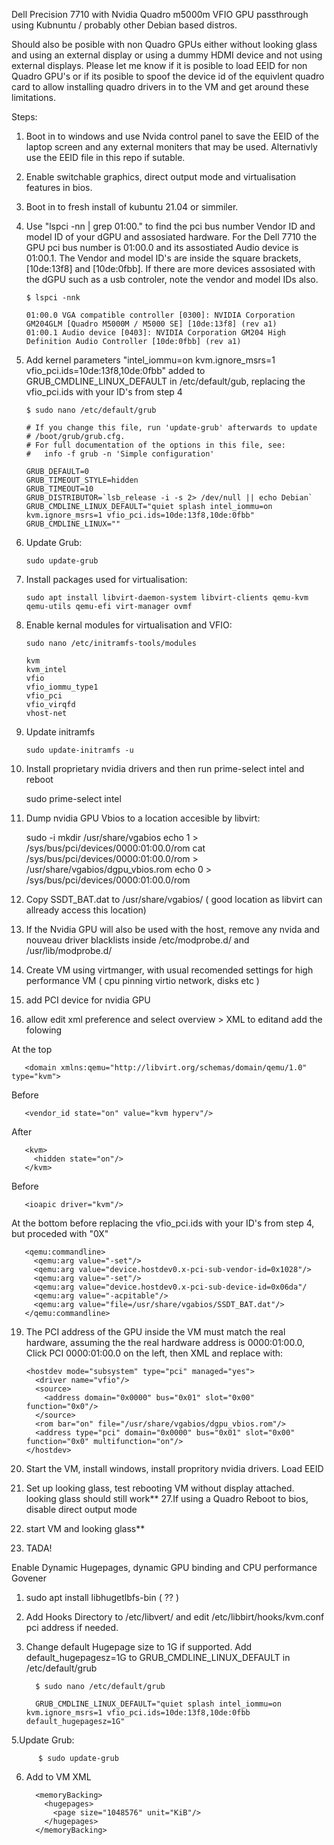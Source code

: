 Dell Precision 7710 with Nvidia Quadro m5000m VFIO GPU passthrough using Kubnuntu / probably other Debian based distros.

Should also be posible with non Quadro GPUs either without looking glass and using an external display or using a dummy HDMI device and not using external displays.  Please let me know if it is posible to load EEID for non Quadro GPU's or if its posible to spoof the device id of the equivlent quadro card to allow installing quadro drivers in to the VM and get around these limitations. 


Steps:

1. Boot in to windows and use Nvida control panel to save the EEID of the laptop screen and any external moniters that may be used. Alternativly use the EEID file in this repo if sutable.
2. Enable switchable graphics, direct output mode and virtualisation features in bios.
3. Boot in to fresh install of kubuntu 21.04 or simmiler.
4. Use "lspci -nn | grep 01:00." to find the pci bus number Vendor ID and model ID of your dGPU and assosiated hardware. For the Dell 7710 the GPU pci bus number is 01:00.0 and its assostiated Audio device is 01:00.1.   The Vendor and model ID's are inside the square brackets, [10de:13f8] and [10de:0fbb]. If there are more devices assosiated with the dGPU such as a usb controler, note the vendor and model IDs also.

       $ lspci -nnk

       01:00.0 VGA compatible controller [0300]: NVIDIA Corporation GM204GLM [Quadro M5000M / M5000 SE] [10de:13f8] (rev a1)
       01:00.1 Audio device [0403]: NVIDIA Corporation GM204 High Definition Audio Controller [10de:0fbb] (rev a1)
          
          
5. Add kernel parameters "intel_iommu=on kvm.ignore_msrs=1 vfio_pci.ids=10de:13f8,10de:0fbb" added to GRUB_CMDLINE_LINUX_DEFAULT in /etc/default/gub, replacing the vfio_pci.ids with your ID's from step 4

       $ sudo nano /etc/default/grub

       # If you change this file, run 'update-grub' afterwards to update
       # /boot/grub/grub.cfg.
       # For full documentation of the options in this file, see:
       #   info -f grub -n 'Simple configuration'

       GRUB_DEFAULT=0
       GRUB_TIMEOUT_STYLE=hidden
       GRUB_TIMEOUT=10
       GRUB_DISTRIBUTOR=`lsb_release -i -s 2> /dev/null || echo Debian`
       GRUB_CMDLINE_LINUX_DEFAULT="quiet splash intel_iommu=on kvm.ignore_msrs=1 vfio_pci.ids=10de:13f8,10de:0fbb"
       GRUB_CMDLINE_LINUX=""



6. Update Grub:

       sudo update-grub
          
7. Install packages used for virtualisation:

       sudo apt install libvirt-daemon-system libvirt-clients qemu-kvm qemu-utils qemu-efi virt-manager ovmf

8. Enable kernal modules for virtualisation and VFIO:

       sudo nano /etc/initramfs-tools/modules
          
       kvm
       kvm_intel
       vfio
       vfio_iommu_type1
       vfio_pci
       vfio_virqfd
       vhost-net


9. Update initramfs 

       sudo update-initramfs -u
          
10. Install proprietary nvidia drivers and then run prime-select intel and reboot

       sudo prime-select intel
          
11. Dump nvidia GPU Vbios to a location accesible by libvirt:

       sudo -i
       mkdir /usr/share/vgabios
       echo 1 > /sys/bus/pci/devices/0000:01:00.0/rom
       cat /sys/bus/pci/devices/0000:01:00.0/rom > /usr/share/vgabios/dgpu_vbios.rom
       echo 0 > /sys/bus/pci/devices/0000:01:00.0/rom

12. Copy SSDT_BAT.dat to /usr/share/vgabios/ ( good location as libvirt can allready access this location)

13. If the Nvidia GPU will also be used with the host, remove any nvida and nouveau driver blacklists inside /etc/modprobe.d/ and /usr/lib/modprobe.d/ 

15. Create VM using virtmanger,  with usual recomended settings for high performance VM ( cpu pinning virtio network, disks etc )
16. add PCI device for nvidia GPU
17. allow edit xml preference and select overview > XML to editand add the folowing

At the top
  
       <domain xmlns:qemu="http://libvirt.org/schemas/domain/qemu/1.0" type="kvm">
        
Before </hyperv>

       <vendor_id state="on" value="kvm hyperv"/>

After </hyperv>

       <kvm>
         <hidden state="on"/>
       </kvm>

Before </features>
      
       <ioapic driver="kvm"/>

At the bottom before </domain> replacing the vfio_pci.ids with your ID's from step 4, but proceded with "0X"

       <qemu:commandline>
         <qemu:arg value="-set"/>
         <qemu:arg value="device.hostdev0.x-pci-sub-vendor-id=0x1028"/>
         <qemu:arg value="-set"/>
         <qemu:arg value="device.hostdev0.x-pci-sub-device-id=0x06da"/ 
         <qemu:arg value="-acpitable"/>
         <qemu:arg value="file=/usr/share/vgabios/SSDT_BAT.dat"/>
       </qemu:commandline>
        
        
        
19. The PCI address of the GPU inside the VM must match the real hardware, assuming the the real hardware address is 0000:01:00.0,  Click PCI 0000:01:00.0 on the left, then XML and replace with: 


        <hostdev mode="subsystem" type="pci" managed="yes">
          <driver name="vfio"/>
          <source>
            <address domain="0x0000" bus="0x01" slot="0x00" function="0x0"/>
          </source>
          <rom bar="on" file="/usr/share/vgabios/dgpu_vbios.rom"/>
          <address type="pci" domain="0x0000" bus="0x01" slot="0x00" function="0x0" multifunction="on"/>
        </hostdev>
    
    
23. Start the VM, install windows, install propritory nvidia drivers. Load EEID
26. Set up looking glass, test rebooting VM without display attached.  looking glass should still work**
27.If using a Quadro Reboot to bios,  disable direct output mode
31. start VM and looking glass**
32.  TADA! 

  

Enable Dynamic Hugepages, dynamic GPU binding and CPU performance Govener
 1. sudo apt install libhugetlbfs-bin ( ?? ) 
 2. Add Hooks Directory to /etc/libvert/ and edit /etc/libbirt/hooks/kvm.conf  pci address if needed.    
 3. Change default Hugepage size to 1G if supported. Add default_hugepagesz=1G to GRUB_CMDLINE_LINUX_DEFAULT in /etc/default/grub


          $ sudo nano /etc/default/grub
          
          GRUB_CMDLINE_LINUX_DEFAULT="quiet splash intel_iommu=on kvm.ignore_msrs=1 vfio_pci.ids=10de:13f8,10de:0fbb default_hugepagesz=1G"

                  
 5.Update Grub:

          $ sudo update-grub
          
 6. Add to VM XML
 
          <memoryBacking>
            <hugepages>
              <page size="1048576" unit="KiB"/>
            </hugepages>
          </memoryBacking>

   

